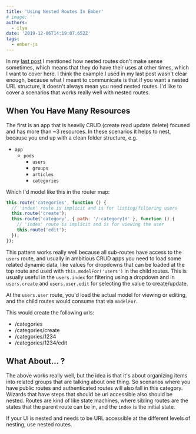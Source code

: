 ```yaml
---
title: 'Using Nested Routes In Ember'
# image: ''
authors:
  - ilya
date: '2019-12-06T14:19:07.652Z'
tags:
  - ember-js
---
```

In my [last post](https://ilyaradchenko.com/ember's-nested-routes-and-urls-explored) I mentioned how nested routes don't make sense sometimes, which means that they do have their uses at other times, which I want to cover here. I think the example I used in my last post wasn't clear enough, because what I meant to communicate is that if you want a nested URL structure, it doesn't always mean you need nested routes. I'd like to cover a scenarios that works really well with nested routes.

## When You Have Many Resources

The first is an app that is heavily CRUD (create read update delete) focused and has more than ~3 resources. In these scenarios it helps to nest, because you end up with a clean folder structure, e.g.

- `app`
  - `pods`
    - `users`
    - `groups`
    - `articles`
    - `categories`

Which I'd model like this in the router map:

```js
this.route('categories', function () {
  // 'index' route is implicit and is for listing/filtering users
  this.route('create');
  this.route('category', { path: '/:categoryId' }, function () {
    // 'index' route is implicit and is for viewing the user
    this.route('edit');
  });
});
```

This pattern works really well because all sub-routes have access to the `users` route, and usually in ambitious CRUD apps you need to load some related dynamic data, like values for dropdowns that can be loaded at the top route and used with `this.modelFor('users')` in the child routes. This is usually useful in the `users.index` for filtering using a dropdown and in `users.create` and `users.user.edit` for selecting the value to create/update.

At the `users.user` route, you'd load the actual model for viewing or editing, and the child routes would consume that via `modelFor`.

This would create the following urls:

- /categories
- /categories/create
- /categories/1234
- /categories/1234/edit

## What About... ?

The above works really well, but the idea is that it's about organizing items into related groups that are talking about one thing. So scenarios where you have public routes and authenticated routes will also fall in this category. Wizards that have steps that should be url accessible also should be nested. Routes are kind of like state machines, where sibling routes are the states that the parent route can be in, and the `index` is the initial state.

If your UI is nested and needs to be URL accessible at the different levels of nesting, use nested routes.





